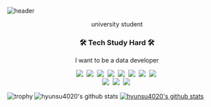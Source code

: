 ![header](https://capsule-render.vercel.app/api?type=soft&color=auto&height=150&section=header&text=LeeHyunSu&fontSize=70&animation=twinkling)

<p align="center">university student</p>

<h3 align="center">🛠 Tech Study Hard 🛠</h3>

<p align="center">I want to be a data developer</p>

<p align="center">
  <img src="https://img.shields.io/badge/Python-3766AB?style=flat-square&logo=Python&logoColor=white"/></a>&nbsp 
  <img src="https://img.shields.io/badge/Java-007396?style=flat-square&logo=Java&logoColor=white"/></a>&nbsp
  <img src="https://img.shields.io/badge/Ruby-6DB33F?style=flat-square&logo=Ruby&logoColor=white"/></a>&nbsp 
  <img src="https://img.shields.io/badge/CS-00599C?style=flat-square&logo=C%2B%2B&logoColor=white"/></a>&nbsp 
  <img src="https://img.shields.io/badge/C++-A8B9CC?style=flat-square&logo=C&logoColor=white"/></a>&nbsp 
  <img src="https://img.shields.io/badge/Javascript-ffb13b?style=flat-square&logo=javascript&logoColor=white"/></a>&nbsp 
  <img src="https://img.shields.io/badge/css-1572B6?style=flat-square&logo=css3&logoColor=white"/></a>&nbsp 
  <img src="https://img.shields.io/badge/Go-11B48A?style=flat-square&logo=Go&logoColor=white"/></a>&nbsp 
  <br>
  <img src="https://img.shields.io/badge/SpringBoot-6DB33F?style=flat-square&logo=Spring&logoColor=white"/></a>&nbsp 
  <img src="https://img.shields.io/badge/Mysql-E6B91E?style=flat-square&logo=MySql&logoColor=white"/></a>&nbsp 
  <img src="https://img.shields.io/badge/aws-333664?style=flat-square&logo=amazon-aws&logoColor=white"/></a>&nbsp 
</p>


![trophy](https://github-profile-trophy.vercel.app/?username=hyunsu4020)
![hyunsu4020's github stats](https://github-readme-stats.vercel.app/api?username=hyunsu4020&show_icons=true)
[![hyunsu4020's github stats](https://github-readme-stats.vercel.app/api/top-langs/?username=hyunsu4020&show_icons=true&hide_border=true&title_color=004386&icon_color=004386&layout=compact)](https://github.com/hyunsu4020)
